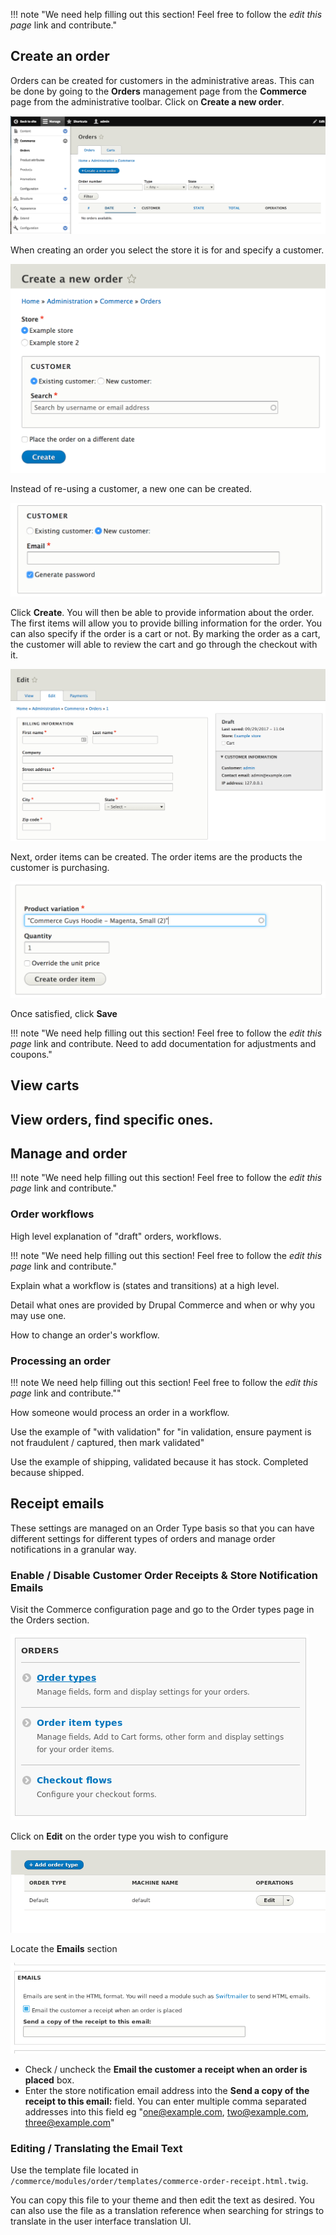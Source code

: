 !!! note "We need help filling out this section! Feel free to follow the *edit this page* link and contribute."

## Create an order

Orders can be created for customers in the administrative areas. This can be done by going to the **Orders** management page from the **Commerce** page from the administrative toolbar. Click on **Create  a new order**.

![Orders](images/order-overview.png)

When creating an order you select the store it is for and specify a customer.

![initial](images/create-order.png)

Instead of re-using a customer, a new one can be created.

![create](images/create-order-new-customer.png)

Click **Create**. You will then be able to provide information about the order. The first items will allow you to provide billing information for the order. You can also specify if the order is a cart or not. By marking the order as a cart, the customer will able to review the cart and go through the checkout with it.

![top](images/order-create-top.png)

Next, order items can be created. The order items are the products the customer is purchasing.

![order-items](images/create-order-order-items.png)

Once satisfied, click **Save**


!!! note "We need help filling out this section! Feel free to follow the *edit this page* link and contribute. Need to add documentation for adjustments and coupons."

## View carts

## View orders, find specific ones.

## Manage and order


!!! note "We need help filling out this section! Feel free to follow the *edit this page* link and contribute."

### Order workflows

High level explanation of "draft" orders, workflows.

!!! note "We need help filling out this section! Feel free to follow the *edit this page* link and contribute."

Explain what a workflow is (states and transitions) at a high level. 

Detail what ones are provided by Drupal Commerce and when or why you may use one.

How to change an order's workflow.

### Processing an order

!!! note We need help filling out this section! Feel free to follow the *edit this page* link and contribute.""

How someone would process an order in a workflow.

Use the example of "with validation" for "in validation, ensure payment is not fraudulent / captured, then mark validated"

Use the example of shipping, validated because it has stock. Completed because shipped.

## Receipt emails

These settings are managed on an Order Type basis so that you can have different settings for different types of orders and manage order notifications in a granular way.


### Enable / Disable Customer Order Receipts & Store Notification Emails

Visit the Commerce configuration page and go to the Order types page in the Orders section.

![Select Order types](./images/commerce2-order-configuration.png)

Click on **Edit** on the order type you wish to configure

![Select Order Type](./images/commerce2-order-type-selection.png)

Locate the **Emails** section

![Check / uncheck notification](./images/commerce2-email-section.png)

 - Check / uncheck the **Email the customer a receipt when an order is placed** box.
 - Enter the store notification email address into the **Send a copy of the receipt to this email:** field. You can enter multiple comma separated addresses into this field eg "one@example.com, two@example.com, three@example.com"

### Editing / Translating the Email Text

Use the template file located in `/commerce/modules/order/templates/commerce-order-receipt.html.twig`.

You can copy this file to your theme and then edit the text as desired. You can also use the file as a translation reference when searching for strings to translate in the user interface translation UI.
